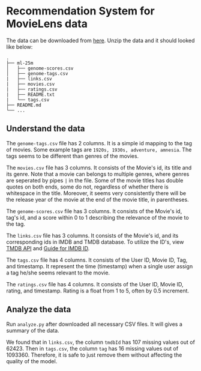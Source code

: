 # Recommendation System for MovieLens data

The data can be downloaded from [here](https://grouplens.org/datasets/movielens/25m/). 
Unzip the data and it should looked like below:
```
.
├── ml-25m
│   ├── genome-scores.csv
│   ├── genome-tags.csv
|   ├── links.csv
|   ├── movies.csv
|   ├── ratings.csv
|   ├── README.txt
|   └── tags.csv
├── README.md
└── ...
```
## Understand the data

The `genome-tags.csv` file has 2 columns. 
It is a simple id mapping to the tag of movies. 
Some example tags are `1920s, 1930s, adventure, amnesia`. 
The tags seems to be different than genres of the movies. 

The `movies.csv` file has 3 columns.
It consists of the Movie's id, its title and its genre. 
Note that a movie can belongs to multiple genres, where genres
are seperated by pipes `|` in the file. 
Some of the movie titles has double quotes on both ends, some do not, 
regardless of whether there is whitespace in the title. 
Moreover, it seems very consistently there will be the release year of the movie
at the end of the movie title, in parentheses.  

The `genome-scores.csv` file has 3 columns. 
It consists of the Movie's id, tag's id, and a score within 0 to 1 describing
the relevance of the movie to the tag.

The `links.csv` file has 3 columns.
It consists of the Movie's id, and its corresponding ids in IMDB and TMDB database. 
To utilize the ID's, view [TMDB API](https://developers.themoviedb.org/3/find/find-by-id) and [Guide for IMDB ID](https://zappiti.uservoice.com/knowledgebase/articles/1979001--identification-use-imdb-id-to-identify-your-movi).

The `tags.csv` file has 4 columns.
It consists of the User ID, Movie ID, Tag, and timestamp.
It represent the time (timestamp) when a single user assign a tag he/she seems relevant to the movie. 

The `ratings.csv` file has 4 columns.
It consists of the User ID, Movie ID, rating, and timestamp.
Rating is a float from 1 to 5, often by 0.5 increment. 

## Analyze the data

Run `analyze.py` after downloaded all necessary CSV files. 
It will gives a summary of the data. 

We found that in `links.csv`, the column `tmdbId` has 107 missing values out of 62423. 
Then in `tags.csv`, the column `tag` has 16 missing values out of 1093360.
Therefore, it is safe to just remove them without affecting the quality of the model. 
